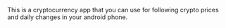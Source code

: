 This is a cryptocurrency app that you can use for following crypto prices and daily changes in your android phone. 
